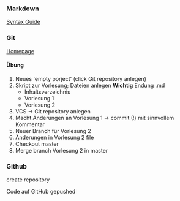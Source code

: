 
### Markdown

[Syntax Guide](https://www.markdownguide.org/basic-syntax/)

### Git
[Homepage](https://git-scm.com/)

#### Übung

1. Neues 'empty porject' (click Git repository anlegen)
2. Skript zur Vorlesung; Dateien anlegen **Wichtig** Endung .md
    - Inhaltsverzeichnis
    - Vorlesung 1
    - Vorlesung 2
3. VCS -> Git repository anlegen
4. Macht Änderungen an Vorlesung 1 -> commit (!) mit sinnvollem Kommentar
5. Neuer Branch für Vorlesung 2
6. Änderungen in Vorlesung 2 file
7. Checkout master
8. Merge branch Vorlesung 2 in master

### Github

create repository

Code auf GitHub gepushed
